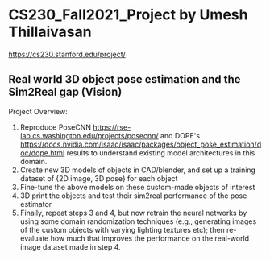 # CS230_Fall2021_Project by Umesh Thillaivasan

https://cs230.stanford.edu/project/

## Real world 3D object pose estimation and the Sim2Real gap (Vision)

Project Overview:
1. Reproduce PoseCNN https://rse-lab.cs.washington.edu/projects/posecnn/ and DOPE's https://docs.nvidia.com/isaac/isaac/packages/object_pose_estimation/doc/dope.html results to understand existing model architectures in this domain.
2. Create new 3D models of objects in CAD/blender, and set up a training dataset of {2D image, 3D pose} for each object
3. Fine-tune the above models on these custom-made objects of interest
4. 3D print the objects and test their sim2real performance of the pose estimator
5. Finally, repeat steps 3 and 4, but now retrain the neural networks by using some domain randomization techniques (e.g., generating images of the custom objects with varying lighting textures etc); then re-evaluate how much that improves the performance on the real-world image dataset made in step 4.
